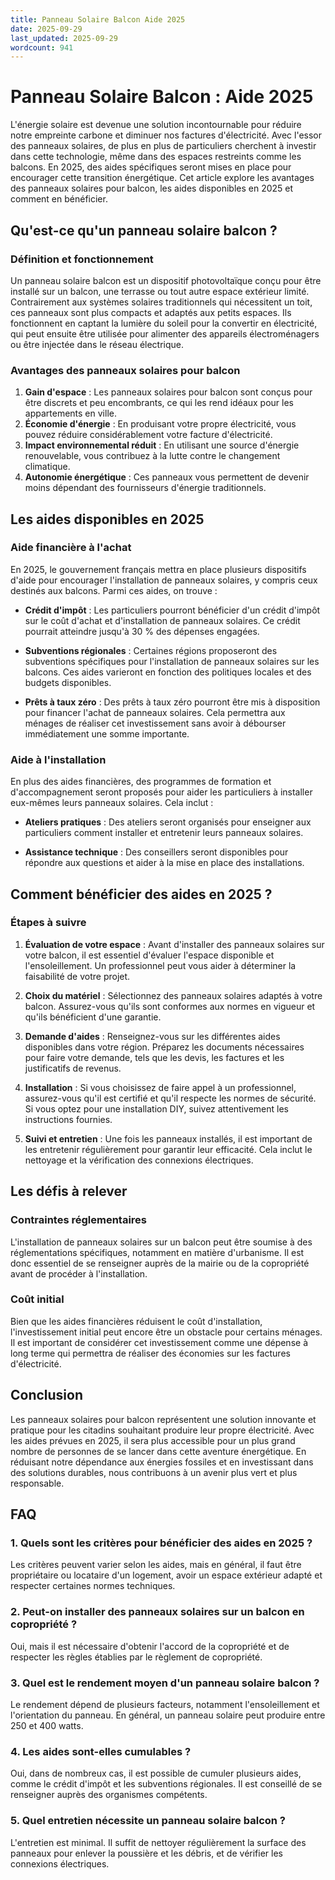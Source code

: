```yaml
---
title: Panneau Solaire Balcon Aide 2025
date: 2025-09-29
last_updated: 2025-09-29
wordcount: 941
---
```


# Panneau Solaire Balcon : Aide 2025

L'énergie solaire est devenue une solution incontournable pour réduire notre empreinte carbone et diminuer nos factures d'électricité. Avec l'essor des panneaux solaires, de plus en plus de particuliers cherchent à investir dans cette technologie, même dans des espaces restreints comme les balcons. En 2025, des aides spécifiques seront mises en place pour encourager cette transition énergétique. Cet article explore les avantages des panneaux solaires pour balcon, les aides disponibles en 2025 et comment en bénéficier.

## Qu'est-ce qu'un panneau solaire balcon ?

### Définition et fonctionnement

Un panneau solaire balcon est un dispositif photovoltaïque conçu pour être installé sur un balcon, une terrasse ou tout autre espace extérieur limité. Contrairement aux systèmes solaires traditionnels qui nécessitent un toit, ces panneaux sont plus compacts et adaptés aux petits espaces. Ils fonctionnent en captant la lumière du soleil pour la convertir en électricité, qui peut ensuite être utilisée pour alimenter des appareils électroménagers ou être injectée dans le réseau électrique.

### Avantages des panneaux solaires pour balcon

1. **Gain d'espace** : Les panneaux solaires pour balcon sont conçus pour être discrets et peu encombrants, ce qui les rend idéaux pour les appartements en ville.
2. **Économie d'énergie** : En produisant votre propre électricité, vous pouvez réduire considérablement votre facture d'électricité.
3. **Impact environnemental réduit** : En utilisant une source d'énergie renouvelable, vous contribuez à la lutte contre le changement climatique.
4. **Autonomie énergétique** : Ces panneaux vous permettent de devenir moins dépendant des fournisseurs d'énergie traditionnels.

## Les aides disponibles en 2025

### Aide financière à l'achat

En 2025, le gouvernement français mettra en place plusieurs dispositifs d'aide pour encourager l'installation de panneaux solaires, y compris ceux destinés aux balcons. Parmi ces aides, on trouve :

- **Crédit d'impôt** : Les particuliers pourront bénéficier d'un crédit d'impôt sur le coût d'achat et d'installation de panneaux solaires. Ce crédit pourrait atteindre jusqu'à 30 % des dépenses engagées.
  
- **Subventions régionales** : Certaines régions proposeront des subventions spécifiques pour l'installation de panneaux solaires sur les balcons. Ces aides varieront en fonction des politiques locales et des budgets disponibles.

- **Prêts à taux zéro** : Des prêts à taux zéro pourront être mis à disposition pour financer l'achat de panneaux solaires. Cela permettra aux ménages de réaliser cet investissement sans avoir à débourser immédiatement une somme importante.

### Aide à l'installation

En plus des aides financières, des programmes de formation et d'accompagnement seront proposés pour aider les particuliers à installer eux-mêmes leurs panneaux solaires. Cela inclut :

- **Ateliers pratiques** : Des ateliers seront organisés pour enseigner aux particuliers comment installer et entretenir leurs panneaux solaires.
  
- **Assistance technique** : Des conseillers seront disponibles pour répondre aux questions et aider à la mise en place des installations.

## Comment bénéficier des aides en 2025 ?

### Étapes à suivre

1. **Évaluation de votre espace** : Avant d'installer des panneaux solaires sur votre balcon, il est essentiel d'évaluer l'espace disponible et l'ensoleillement. Un professionnel peut vous aider à déterminer la faisabilité de votre projet.

2. **Choix du matériel** : Sélectionnez des panneaux solaires adaptés à votre balcon. Assurez-vous qu'ils sont conformes aux normes en vigueur et qu'ils bénéficient d'une garantie.

3. **Demande d'aides** : Renseignez-vous sur les différentes aides disponibles dans votre région. Préparez les documents nécessaires pour faire votre demande, tels que les devis, les factures et les justificatifs de revenus.

4. **Installation** : Si vous choisissez de faire appel à un professionnel, assurez-vous qu'il est certifié et qu'il respecte les normes de sécurité. Si vous optez pour une installation DIY, suivez attentivement les instructions fournies.

5. **Suivi et entretien** : Une fois les panneaux installés, il est important de les entretenir régulièrement pour garantir leur efficacité. Cela inclut le nettoyage et la vérification des connexions électriques.

## Les défis à relever

### Contraintes réglementaires

L'installation de panneaux solaires sur un balcon peut être soumise à des réglementations spécifiques, notamment en matière d'urbanisme. Il est donc essentiel de se renseigner auprès de la mairie ou de la copropriété avant de procéder à l'installation.

### Coût initial

Bien que les aides financières réduisent le coût d'installation, l'investissement initial peut encore être un obstacle pour certains ménages. Il est important de considérer cet investissement comme une dépense à long terme qui permettra de réaliser des économies sur les factures d'électricité.

## Conclusion

Les panneaux solaires pour balcon représentent une solution innovante et pratique pour les citadins souhaitant produire leur propre électricité. Avec les aides prévues en 2025, il sera plus accessible pour un plus grand nombre de personnes de se lancer dans cette aventure énergétique. En réduisant notre dépendance aux énergies fossiles et en investissant dans des solutions durables, nous contribuons à un avenir plus vert et plus responsable.

## FAQ

### 1. Quels sont les critères pour bénéficier des aides en 2025 ?

Les critères peuvent varier selon les aides, mais en général, il faut être propriétaire ou locataire d'un logement, avoir un espace extérieur adapté et respecter certaines normes techniques.

### 2. Peut-on installer des panneaux solaires sur un balcon en copropriété ?

Oui, mais il est nécessaire d'obtenir l'accord de la copropriété et de respecter les règles établies par le règlement de copropriété.

### 3. Quel est le rendement moyen d'un panneau solaire balcon ?

Le rendement dépend de plusieurs facteurs, notamment l'ensoleillement et l'orientation du panneau. En général, un panneau solaire peut produire entre 250 et 400 watts.

### 4. Les aides sont-elles cumulables ?

Oui, dans de nombreux cas, il est possible de cumuler plusieurs aides, comme le crédit d'impôt et les subventions régionales. Il est conseillé de se renseigner auprès des organismes compétents.

### 5. Quel entretien nécessite un panneau solaire balcon ?

L'entretien est minimal. Il suffit de nettoyer régulièrement la surface des panneaux pour enlever la poussière et les débris, et de vérifier les connexions électriques.